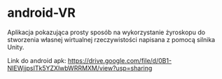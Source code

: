 # android-VR

Aplikacja pokazująca prosty sposób na wykorzystanie żyroskopu do stworzenia własnej wirtualnej rzeczywistości napisana z pomocą silnika Unity.

Link do android apk:
https://drive.google.com/file/d/0B1-NIEWjjpsITk5YZXlwbWRRMXM/view?usp=sharing
